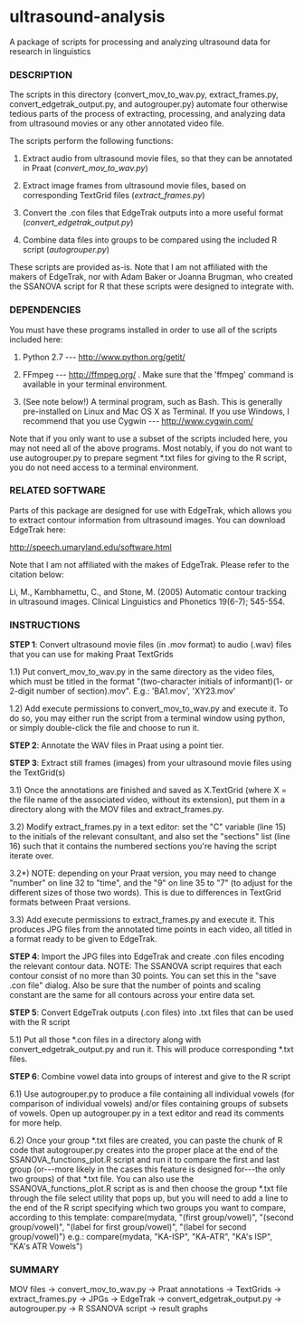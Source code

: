 ultrasound-analysis
===================

A package of scripts for processing and analyzing ultrasound data for research in linguistics

### DESCRIPTION ###

The scripts in this directory (convert_mov_to_wav.py, extract_frames.py, convert_edgetrak_output.py, and autogrouper.py) automate four otherwise tedious parts of the process of extracting, processing, and analyzing data from ultrasound movies or any other annotated video file.

The scripts perform the following functions:

1. Extract audio from ultrasound movie files, so that they can be annotated in Praat (*convert_mov_to_wav.py*)

2. Extract image frames from ultrasound movie files, based on corresponding TextGrid files (*extract_frames.py*)

3. Convert the .con files that EdgeTrak outputs into a more useful format (*convert_edgetrak_output.py*)

4. Combine data files into groups to be compared using the included R script (*autogrouper.py*)

These scripts are provided as-is.  Note that I am not affiliated with the makers of EdgeTrak, nor with Adam Baker or Joanna Brugman, who created the SSANOVA script for R that these scripts were designed to integrate with.


### DEPENDENCIES ###

You must have these programs installed in order to use all of the scripts included here:

1. Python 2.7 --- http://www.python.org/getit/

2. FFmpeg --- http://ffmpeg.org/ .  Make sure that the 'ffmpeg' command is available in your terminal environment.

3. (See note below!) A terminal program, such as Bash.  This is generally pre-installed on Linux and Mac OS X as Terminal.  If you use Windows, I recommend that you use Cygwin --- http://www.cygwin.com/

Note that if you only want to use a subset of the scripts included here, you may not need all of the above programs.  Most notably, if you do not want to use autogrouper.py to prepare segment *.txt files for giving to the R script, you do not need access to a terminal environment.


### RELATED SOFTWARE ###

Parts of this package are designed for use with EdgeTrak, which allows you to extract contour information from ultrasound images.  You can download EdgeTrak here:

http://speech.umaryland.edu/software.html

Note that I am not affiliated with the makes of EdgeTrak.  Please refer to the citation below:

Li, M., Kambhamettu, C., and Stone, M. (2005) Automatic contour tracking in ultrasound images. Clinical Linguistics and Phonetics 19(6-7); 545-554.



### INSTRUCTIONS ###

**STEP 1**: Convert ultrasound movie files (in .mov format) to audio (.wav) files that you can use for making Praat TextGrids

1.1) Put convert_mov_to_wav.py in the same directory as the video files, which must be titled in the format "(two-character initials of informant)(1- or 2-digit number of section).mov".  E.g.: 'BA1.mov', 'XY23.mov'

1.2) Add execute permissions to convert_mov_to_wav.py and execute it.  To do so, you may either run the script from a terminal window using python, or simply double-click the file and choose to run it.


**STEP 2**: Annotate the WAV files in Praat using a point tier.


**STEP 3**: Extract still frames (images) from your ultrasound movie files using the TextGrid(s)

3.1) Once the annotations are finished and saved as X.TextGrid (where X = the file name of the associated video, without its extension), put them in a directory along with the MOV files and extract_frames.py.

3.2) Modify extract_frames.py in a text editor: set the "C" variable (line 15) to the initials of the relevant consultant, and also set the "sections" list (line 16) such that it contains the numbered sections you're having the script iterate over.

3.2*) NOTE: depending on your Praat version, you may need to change "number" on line 32 to "time", and the "9" on line 35 to "7" (to adjust for the different sizes of those two words).  This is due to differences in TextGrid formats between Praat versions. 

3.3) Add execute permissions to extract_frames.py and execute it.  This produces JPG files from the annotated time points in each video, all titled in a format ready to be given to EdgeTrak.


**STEP 4**: Import the JPG files into EdgeTrak and create .con files encoding the relevant contour data.
NOTE: The SSANOVA script requires that each contour consist of no more than 30 points.  You can set this in the "save .con file" dialog.  Also be sure that the number of points and scaling constant are the same for all contours across your entire data set.


**STEP 5**: Convert EdgeTrak outputs (.con files) into .txt files that can be used with the R script

5.1) Put all those *.con files in a directory along with convert_edgetrak_output.py and run it.  This will produce corresponding *.txt files.


**STEP 6**: Combine vowel data into groups of interest and give to the R script

6.1) Use autogrouper.py to produce a file containing all individual vowels (for comparison of individual vowels) and/or files containing groups of subsets of vowels.  Open up autogrouper.py in a text editor and read its comments for more help.

6.2) Once your group *.txt files are created, you can paste the chunk of R code that autogrouper.py creates into the proper place at the end of the SSANOVA_functions_plot.R script and run it to compare the first and last group (or---more likely in the cases this feature is designed for---the only two groups) of that *.txt file.  You can also use the SSANOVA_functions_plot.R script as is and then choose the group *.txt file through the file select utility that pops up, but you will need to add a line to the end of the R script specifying which two groups you want to compare, according to this template:
compare(mydata, "(first group/vowel)", "(second group/vowel)", "(label for first group/vowel)", "(label for second group/vowel)")
e.g.:
compare(mydata, "KA-ISP", "KA-ATR", "KA's ISP", "KA's ATR Vowels")


### SUMMARY ###

MOV files -> convert_mov_to_wav.py -> Praat annotations -> TextGrids -> extract_frames.py -> JPGs -> EdgeTrak -> convert_edgetrak_output.py -> autogrouper.py -> R SSANOVA script -> result graphs

